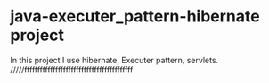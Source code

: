 # java-executer_pattern-hibernate project
In this project I use hibernate, Executer pattern, servlets. /////ffffffffffffffffffffffffffffffffffffffffff
